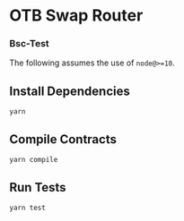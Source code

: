 # OTB Swap Router

### Bsc-Test

The following assumes the use of `node@>=10`.

## Install Dependencies

`yarn`

## Compile Contracts

`yarn compile`

## Run Tests

`yarn test`
